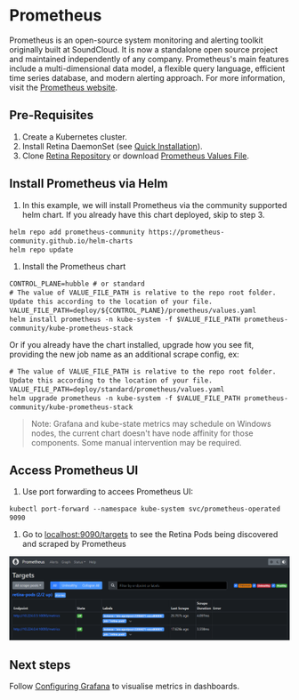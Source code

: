 # Prometheus

Prometheus is an open-source system monitoring and alerting toolkit originally built at SoundCloud. It is now a standalone open source project and maintained independently of any company. Prometheus's main features include a multi-dimensional data model, a flexible query language, efficient time series database, and modern alerting approach. For more information, visit the [Prometheus website](https://prometheus.io).

## Pre-Requisites

1. Create a Kubernetes cluster.
2. Install Retina DaemonSet (see [Quick Installation](./01-Setup.md)).
3. Clone [Retina Repository](https://github.com/microsoft/retina) or download [Prometheus Values File](../../deploy/standard/prometheus/values.yaml).

## Install Prometheus via Helm

1. In this example, we will install Prometheus via the community supported helm chart. If you already have this chart deployed, skip to step 3.

  ```shell
  helm repo add prometheus-community https://prometheus-community.github.io/helm-charts
  helm repo update
  ```

1. Install the Prometheus chart

  ```shell
  CONTROL_PLANE=hubble # or standard
  # The value of VALUE_FILE_PATH is relative to the repo root folder. Update this according to the location of your file.
  VALUE_FILE_PATH=deploy/${CONTROL_PLANE}/prometheus/values.yaml
  helm install prometheus -n kube-system -f $VALUE_FILE_PATH prometheus-community/kube-prometheus-stack
  ```

  Or if you already have the chart installed, upgrade how you see fit, providing the new job name as an additional scrape config, ex:

  ```shell
  # The value of VALUE_FILE_PATH is relative to the repo root folder. Update this according to the location of your file.
  VALUE_FILE_PATH=deploy/standard/prometheus/values.yaml
  helm upgrade prometheus -n kube-system -f $VALUE_FILE_PATH prometheus-community/kube-prometheus-stack
  ```

> Note: Grafana and kube-state metrics may schedule on Windows nodes, the current chart doesn't have node affinity for those components. Some manual intervention may be required.

## Access Prometheus UI

1. Use port forwarding to accees Prometheus UI:

  ```shell
  kubectl port-forward --namespace kube-system svc/prometheus-operated 9090
  ```

1. Go to [localhost:9090/targets](http://localhost:9090/targets) to see the Retina Pods being discovered and scraped by Prometheus

![Prometheus Retina Targets](./img/prometheus-retina-targets.png)

## Next steps

Follow [Configuring Grafana](./05-grafana.md) to visualise metrics in dashboards.
